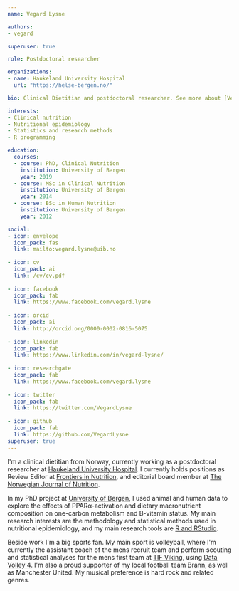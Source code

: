```yaml
---
name: Vegard Lysne

authors:
- vegard

superuser: true

role: Postdoctoral researcher

organizations:
- name: Haukeland University Hospital
  url: "https://helse-bergen.no/"

bio: Clinical Dietitian and postdoctoral researcher. See more about [Vegard](#About).

interests:
- Clinical nutrition
- Nutritional epidemiology
- Statistics and research methods
- R programming

education:
  courses:
  - course: PhD, Clinical Nutrition
    institution: University of Bergen
    year: 2019
  - course: MSc in Clinical Nutrition
    institution: University of Bergen
    year: 2014
  - course: BSc in Human Nutrition
    institution: University of Bergen
    year: 2012

social:
- icon: envelope
  icon_pack: fas
  link: mailto:vegard.lysne@uib.no
  
- icon: cv
  icon_pack: ai
  link: /cv/cv.pdf
  
- icon: facebook
  icon_pack: fab
  link: https://www.facebook.com/vegard.lysne
  
- icon: orcid
  icon_pack: ai
  link: http://orcid.org/0000-0002-0816-5075
  
- icon: linkedin
  icon_pack: fab
  link: https://www.linkedin.com/in/vegard-lysne/
  
- icon: researchgate
  icon_pack: fab
  link: https://www.facebook.com/vegard.lysne
  
- icon: twitter
  icon_pack: fab
  link: https://twitter.com/VegardLysne
  
- icon: github
  icon_pack: fab
  link: https://github.com/VegardLysne
superuser: true
---
```


I'm a clinical dietitian from Norway, currently working as a postdoctoral researcher at [Haukeland University Hospital](https://helse-bergen.no/). I currently holds positions as Review Editor at [Frontiers in Nutrition](https://www.frontiersin.org/journals/nutrition), and editorial board member at [The Norwegian Journal of Nutrition](www.ntfe.no). 

In my PhD project at [University of Bergen](https://www.uib.no), I used animal and human data to explore the effects of PPAR&alpha;-activation and dietary macronutrient composition on one-carbon metabolism and B-vitamin status. My main research interests are the methodology and statistical methods used in nutritional epidemiology, and my main research tools are [R and RStudio](www.rstudio.com). 

Beside work I'm a big sports fan. My main sport is volleyball, where I'm currently the assistant coach of the mens recruit team and perform scouting and statistical analyses for the mens first team at [TIF Viking](http://www.tifviking.no/volleyball/), using [Data Volley 4](https://www.dataproject.com/Products/EU/en/Volleyball/DataVolley4). I'm also a proud supporter of my local football team Brann, as well as Manchester United. My musical preference is hard rock and related genres. 
